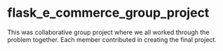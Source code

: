 # flask_e_commerce_group_project


This was collaborative group project where we all worked through the problem together. 
Each member contributed in creating the final project.
